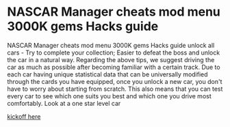 # NASCAR Manager cheats mod menu 3000K gems Hacks guide

NASCAR Manager cheats mod menu 3000K gems Hacks guide unlock all cars - Try to complete your collection; Easier to defeat the boss and unlock the car in a natural way. Regarding the above tips, we suggest driving the car as much as possible after becoming familiar with a certain track. Due to each car having unique statistical data that can be universally modified through the cards you have equipped, once you unlock a new car, you don't have to worry about starting from scratch. This also means that you can test every car to see which one suits you best and which one you drive most comfortably. Look at a one star level car

[kickoff here](https://www.pexels.com/@mary-ng-1030292420/)
